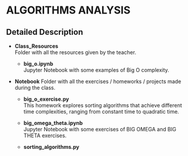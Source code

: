 # ALGORITHMS ANALYSIS

## Detailed Description
* __Class_Resources__  
    Folder with all the resources given by the teacher.

    * __big_o.ipynb__  
    Jupyter Notebook with some examples of Big O complexity.

* __Notebook__
    Folder with all the exercises / homeworks / projects made during the class.

    * __big_o_exercise.py__  
    This homework explores sorting algorithms that achieve different time complexities, ranging from constant time to quadratic time.

    * __big_omega_theta.ipynb__  
    Jupyter Notebook with some exercises of BIG OMEGA and BIG THETA exercises.

    * __sorting_algorithms.py__  
    